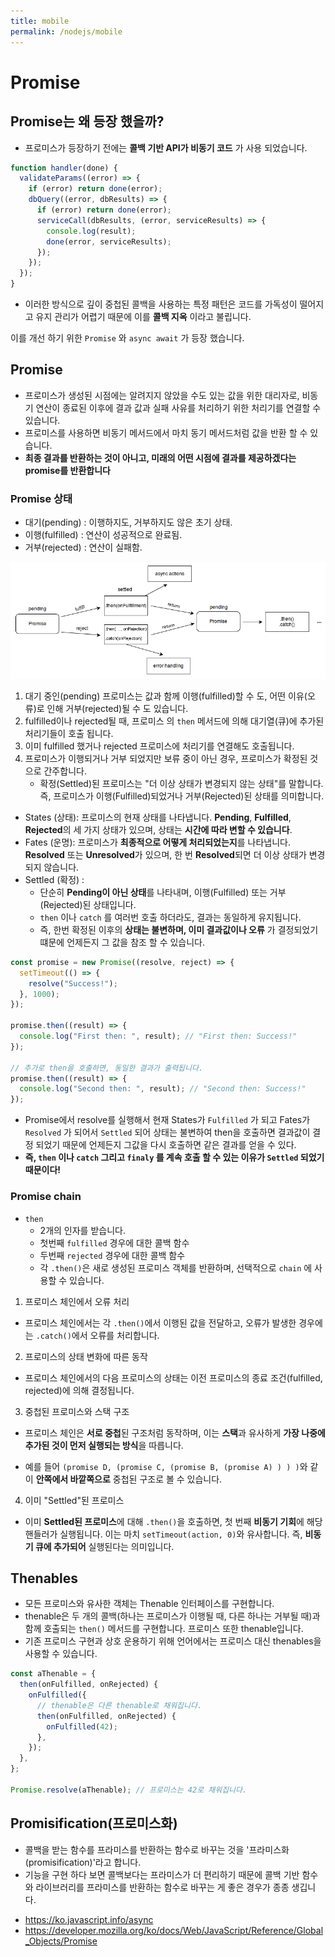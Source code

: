```yaml
---
title: mobile
permalink: /nodejs/mobile
---
```

# Promise

## Promise는 왜 등장 했을까?

- 프로미스가 등장하기 전에는 **콜백 기반 API가 비동기 코드** 가 사용 되었습니다.

```js
function handler(done) {
  validateParams((error) => {
    if (error) return done(error);
    dbQuery((error, dbResults) => {
      if (error) return done(error);
      serviceCall(dbResults, (error, serviceResults) => {
        console.log(result);
        done(error, serviceResults);
      });
    });
  });
}
```

- 이러한 방식으로 깊이 중첩된 콜백을 사용하는 특정 패턴은 코드를 가독성이 떨어지고 유지 관리가 어렵기 때문에 이를 **콜백 지옥** 이라고 불립니다.

이를 개선 하기 위한 `Promise` 와 `async await` 가 등장 했습니다.

## Promise

- 프로미스가 생성된 시점에는 알려지지 않았을 수도 있는 값을 위한 대리자로, 비동기 연산이 종료된 이후에 결과 값과 실패 사유를 처리하기 위한 처리기를 연결할 수 있습니다.
- 프로미스를 사용하면 비동기 메서드에서 마치 동기 메서드처럼 값을 반환 할 수 있습니다.
- **최종 결과를 반환하는 것이 아니고, 미래의 어떤 시점에 결과를 제공하겠다는 promise를 반환합니다** 

### Promise 상태

- 대기(pending) : 이행하지도, 거부하지도 않은 초기 상태.
- 이행(fulfilled) : 연산이 성공적으로 완료됨.
- 거부(rejected) : 연산이 실패함.

![](/assets/image13.png)

1. 대기 중인(pending) 프로미스는 값과 함께 이행(fulfilled)할 수 도, 어떤 이유(오류)로 인해 거부(rejected)될 수 도 있습니다.
2. fulfilled이나 rejected될 때, 프로미스 의 `then` 메서드에 의해 대기열(큐)에 추가된 처리기들이 호출 됩니다.
3. 이미 fulfilled 했거나 rejected 프로미스에 처리기를 연결해도 호출됩니다.
4. 프로미스가 이행되거나 거부 되었지만 보류 중이 아닌 경우, 프로미스가 확정된 것으로 간주합니다.
	- 확정(Settled)된 프로미스는 "더 이상 상태가 변경되지 않는 상태"를 말합니다. 즉, 프로미스가 이행(Fulfilled)되었거나 거부(Rejected)된 상태를 의미합니다.

- States (상태): 프로미스의 현재 상태를 나타냅니다. **Pending**, **Fulfilled**, **Rejected**의 세 가지 상태가 있으며, 상태는 **시간에 따라 변할 수 있습니다**.
- Fates (운명): 프로미스가 **최종적으로 어떻게 처리되었는지**를 나타냅니다. **Resolved** 또는 **Unresolved**가 있으며, 한 번 **Resolved**되면 더 이상 상태가 변경되지 않습니다.
- Settled (확정) :  
	- 단순히 **Pending이 아닌 상태**를 나타내며, 이행(Fulfilled) 또는 거부(Rejected)된 상태입니다.
	- `then` 이나 `catch` 를 여러번 호출 하더라도, 결과는 동일하게 유지됩니다.
	- 즉, 한번 확정된 이후의 **상태는 불변하며, 이미 결과값이나 오류** 가 결정되었기 떄문에 언제든지 그 값을 참조 할 수 있습니다.

```js
const promise = new Promise((resolve, reject) => {
  setTimeout(() => {
    resolve("Success!");
  }, 1000);
});

promise.then((result) => {
  console.log("First then: ", result); // "First then: Success!"
});

// 추가로 then을 호출하면, 동일한 결과가 출력됩니다.
promise.then((result) => {
  console.log("Second then: ", result); // "Second then: Success!"
});
```

- Promise에서 resolve를 실행해서 현재 States가 `Fulfilled` 가 되고 Fates가 `Resolved` 가 되어서 `Settled` 되어 상태는 불변하여 then을 호출하면 결과값이 결정 되었기 때문에 언제든지 그값을 다시 호출하면 같은 결과를 얻을 수 있다.
- **즉, `then` 이나 `catch` 그리고 `finaly` 를 계속 호출 할 수 있는 이유가 `Settled` 되었기 때문이다!**  

### Promise chain

- `then` 
	- 2개의 인자를 받습니다.
	- 첫번째 `fulfilled` 경우에 대한 콜백 함수
	- 두번째 `rejected` 경우에 대한 콜백 함수
	- 각 `.then()`은 새로 생성된 프로미스 객체를 반환하며, 선택적으로 `chain` 에 사용할 수 있습니다.

1. 프로미스 체인에서 오류 처리

- 프로미스 체인에서는 각 `.then()`에서 이행된 값을 전달하고, 오류가 발생한 경우에는 `.catch()`에서 오류를 처리합니다.

2. 프로미스의 상태 변화에 따른 동작

- 프로미스 체인에서의 다음 프로미스의 상태는 이전 프로미스의 종료 조건(fulfilled, rejected)에 의해 결정됩니다.

3. 중첩된 프로미스와 스택 구조

- 프로미스 체인은 **서로 중첩**된 구조처럼 동작하며, 이는 **스택**과 유사하게 **가장 나중에 추가된 것이 먼저 실행되는 방식**을 따릅니다.

- 예를 들어 `(promise D, (promise C, (promise B, (promise A) ) ) )`와 같이 **안쪽에서 바깥쪽으로** 중첩된 구조로 볼 수 있습니다.

4. 이미 "Settled"된 프로미스

- 이미 **Settled된 프로미스**에 대해 `.then()`을 호출하면, 첫 번째 **비동기 기회**에 해당 핸들러가 실행됩니다. 이는 마치 `setTimeout(action, 0)`와 유사합니다. 즉, **비동기 큐에 추가되어** 실행된다는 의미입니다.

## Thenables

- 모든 프로미스와 유사한 객체는 Thenable 인터페이스를 구현합니다.
- thenable은 두 개의 콜백(하나는 프로미스가 이행될 때, 다른 하나는 거부될 때)과 함께 호출되는 `then()` 메서드를 구현합니다. 프로미스 또한 thenable입니다.
- 기존 프로미스 구현과 상호 운용하기 위해 언어에서는 프로미스 대신 thenables을 사용할 수 있습니다.

```js
const aThenable = {
  then(onFulfilled, onRejected) {
    onFulfilled({
      // thenable은 다른 thenable로 채워집니다.
      then(onFulfilled, onRejected) {
        onFulfilled(42);
      },
    });
  },
};

Promise.resolve(aThenable); // 프로미스는 42로 채워집니다.
```

## Promisification(프로미스화)

- 콜백을 받는 함수를 프라미스를 반환하는 함수로 바꾸는 것을 '프라미스화(promisification)'라고 합니다.
- 기능을 구현 하다 보면 콜백보다는 프라미스가 더 편리하기 때문에 콜백 기반 함수와 라이브러리를 프라미스를 반환하는 함수로 바꾸는 게 좋은 경우가 종종 생깁니다.

> 

- https://ko.javascript.info/async
- https://developer.mozilla.org/ko/docs/Web/JavaScript/Reference/Global_Objects/Promise


